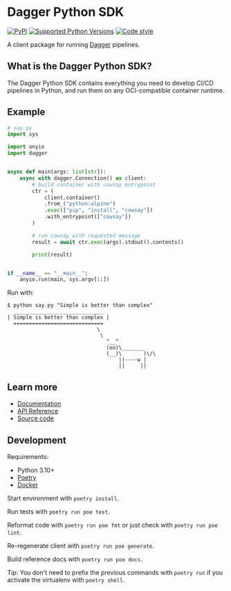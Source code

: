 # Dagger Python SDK

[![PyPI](https://img.shields.io/pypi/v/dagger-io)](https://pypi.org/project/pytest/) [![Supported Python Versions](https://img.shields.io/pypi/pyversions/dagger-io.svg)](https://pypi.org/project/pytest/) [![Code style](https://img.shields.io/badge/code%20style-black-black.svg)](https://github.com/psf/black)

A client package for running [Dagger](https://dagger.io/) pipelines.

## What is the Dagger Python SDK?

The Dagger Python SDK contains everything you need to develop CI/CD pipelines in Python, and run them on any OCI-compatible container runtime.

## Example

```python
# say.py
import sys

import anyio
import dagger


async def main(args: list[str]):
    async with dagger.Connection() as client:
        # build container with cowsay entrypoint
        ctr = (
            client.container()
            .from_("python:alpine")
            .exec(["pip", "install", "cowsay"])
            .with_entrypoint(["cowsay"])
        )

        # run cowsay with requested message
        result = await ctr.exec(args).stdout().contents()

        print(result)


if __name__ == "__main__":
    anyio.run(main, sys.argv[1:])
```

Run with:

```console
$ python say.py "Simple is better than complex"
  _____________________________
| Simple is better than complex |
  =============================
                             \
                              \
                                ^__^
                                (oo)\_______
                                (__)\       )\/\
                                    ||----w |
                                    ||     ||
```

## Learn more

- [Documentation](https://docs.dagger.io/sdk/python)
- [API Reference](https://dagger-io.readthedocs.org)
- [Source code](https://github.com/dagger/dagger/tree/main/sdk/python)

## Development

Requirements:

- Python 3.10+
- [Poetry](https://python-poetry.org/docs/)
- [Docker](https://docs.docker.com/engine/install/)

Start environment with `poetry install`.

Run tests with `poetry run poe test`.

Reformat code with `poetry run poe fmt` or just check with `poetry run poe lint`.

Re-regenerate client with `poetry run poe generate`.

Build reference docs with `poetry run poe docs`.

Tip: You don't need to prefix the previous commands with `poetry run` if you activate the virtualenv with `poetry shell`.
